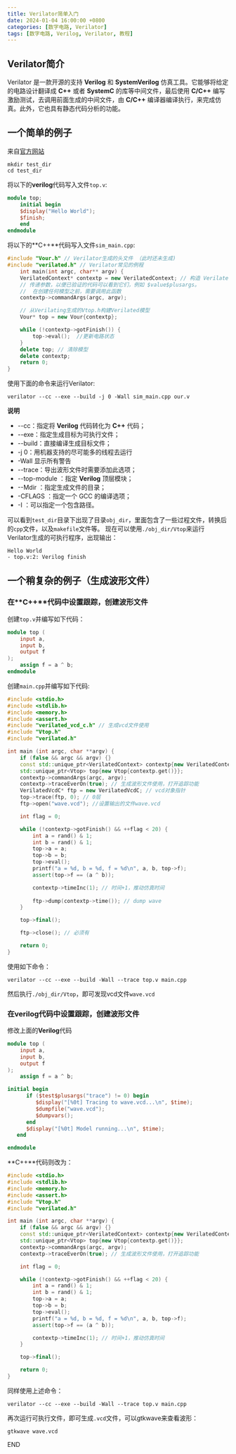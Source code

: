 ```yaml
---
title: Verilator简单入门
date: 2024-01-04 16:00:00 +0800
categories: [数字电路, Verilator]
tags: [数字电路, Verilog, Verilator, 教程]
---
```

## Verilator简介
Verilator 是一款开源的支持 **Verilog** 和 **SystemVerilog** 仿真工具。它能够将给定的电路设计翻译成 **C++** 或者 **SystemC** 的库等中间文件，最后使用 **C/C++** 编写激励测试，去调用前面生成的中间文件，由 **C/C++** 编译器编译执行，来完成仿真。此外，它也具有静态代码分析的功能。

## 一个简单的例子
来自[官方网站](https://verilator.org/guide/latest/example_cc.html)
```shell
mkdir test_dir
cd test_dir
```
将以下的**verilog**代码写入文件`top.v`:

```verilog
module top;
    initial begin
	$display("Hello World");
	$finish;
    end
endmodule
```

将以下的**C++**代码写入文件`sim_main.cpp`:

```c++
#include "Vour.h" // Verilator生成的头文件 （此时还未生成)
#include "verilated.h" // Verilator常见的例程
    int main(int argc, char** argv) {
	VerilatedContext* contextp = new VerilatedContext; // 构造 VerilatedContext 来保存模拟时间等
	// 传递参数，以便已验证的代码可以看到它们，例如 $value$plusargs。
	//  在创建任何模型之前，需要调用此函数
	contextp->commandArgs(argc, argv); 

	// 从Verilating生成的Vtop.h构建Verilated模型
	Vour* top = new Vour{contextp};

	while (!contextp->gotFinish()) { 
	    top->eval();  //更新电路状态
	}
	delete top; // 清除模型
	delete contextp;
	return 0;
}
```

使用下面的命令来运行Verilator:

```shell
verilator --cc --exe --build -j 0 -Wall sim_main.cpp our.v
```

**说明**
* --cc：指定将 **Verilog** 代码转化为 **C++** 代码；
* --exe：指定生成目标为可执行文件；
* --build：直接编译生成目标文件；
* -j 0：用机器支持的尽可能多的线程去运行
* -Wall 显示所有警告
* --trace：导出波形文件时需要添加此选项；
* --top-module <top-module>：指定 **Verilog** 顶层模块；
* --Mdir <build-dir>：指定生成文件的目录；
* -CFLAGS <c-flags>：指定一个 GCC 的编译选项；
* -I <include-path>：可以指定一个包含路径。

可以看到`test_dir`目录下出现了目录`obj_dir`，里面包含了一些过程文件，转换后的`cpp`文件，以及`makefile`文件等。
现在可以使用`./obj_dir/Vtop`来运行Verilator生成的可执行程序，出现输出：

```text
Hello World
- top.v:2: Verilog finish
```


## 一个稍复杂的例子（生成波形文件）
### 在**C++**代码中设置跟踪，创建波形文件
创建`top.v`并编写如下代码：

```verilog
module top (
    input a,
    input b,
    output f
);
    assign f = a ^ b;
endmodule
```

创建`main.cpp`并编写如下代码:

```c++
#include <stdio.h>
#include <stdlib.h>
#include <memory.h>
#include <assert.h>
#include "verilated_vcd_c.h" // 生成vcd文件使用
#include "Vtop.h"
#include "verilated.h"

int main (int argc, char **argv) {
    if (false && argc && argv) {}
    const std::unique_ptr<VerilatedContext> contextp{new VerilatedContext};
    std::unique_ptr<Vtop> top{new Vtop{contextp.get()}};
    contextp->commandArgs(argc, argv);
    contextp->traceEverOn(true); // 生成波形文件使用，打开追踪功能
    VerilatedVcdC* ftp = new VerilatedVcdC; // vcd对象指针
    top->trace(ftp, 0); // 0层
    ftp->open("wave.vcd"); //设置输出的文件wave.vcd

    int flag = 0;

    while (!contextp->gotFinish() && ++flag < 20) {
        int a = rand() & 1;
        int b = rand() & 1;
        top->a = a;
        top->b = b;
        top->eval();
        printf("a = %d, b = %d, f = %d\n", a, b, top->f);
        assert(top->f == (a ^ b));

        contextp->timeInc(1); // 时间+1，推动仿真时间
 
        ftp->dump(contextp->time()); // dump wave
    }

    top->final();

    ftp->close(); // 必须有

    return 0;
}
```

使用如下命令：

```shell
verilator --cc --exe --build -Wall --trace top.v main.cpp
```

然后执行`./obj_dir/Vtop`，即可发现vcd文件`wave.vcd`

### 在verilog代码中设置跟踪，创建波形文件
修改上面的**Verilog**代码

```verilog
module top (
    input a,
    input b,
    output f
);
    assign f = a ^ b;

initial begin
      if ($test$plusargs("trace") != 0) begin
         $display("[%0t] Tracing to wave.vcd...\n", $time);
         $dumpfile("wave.vcd");
         $dumpvars();
      end
      $display("[%0t] Model running...\n", $time);
   end

endmodule
```

**C++**代码则改为：

```c++
#include <stdio.h>
#include <stdlib.h>
#include <memory.h>
#include <assert.h>
#include "Vtop.h"
#include "verilated.h"

int main (int argc, char **argv) {
    if (false && argc && argv) {}
    const std::unique_ptr<VerilatedContext> contextp{new VerilatedContext};
    std::unique_ptr<Vtop> top{new Vtop{contextp.get()}};
    contextp->commandArgs(argc, argv);
    contextp->traceEverOn(true); // 生成波形文件使用，打开追踪功能

    int flag = 0;

    while (!contextp->gotFinish() && ++flag < 20) {
        int a = rand() & 1;
        int b = rand() & 1;
        top->a = a;
        top->b = b;
        top->eval();
        printf("a = %d, b = %d, f = %d\n", a, b, top->f);
        assert(top->f == (a ^ b));

        contextp->timeInc(1); // 时间+1，推动仿真时间
    }

    top->final();

    return 0;
}
```

同样使用上述命令：
```shell
verilator --cc --exe --build -Wall --trace top.v main.cpp
```
再次运行可执行文件，即可生成`.vcd`文件，可以gtkwave来查看波形：

```shell
gtkwave wave.vcd
```

END


























